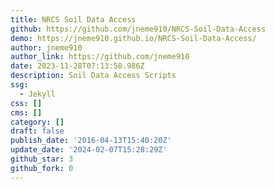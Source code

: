 ```yaml
---
title: NRCS Soil Data Access
github: https://github.com/jneme910/NRCS-Soil-Data-Access
demo: https://jneme910.github.io/NRCS-Soil-Data-Access/
author: jneme910
author_link: https://github.com/jneme910
date: 2023-11-28T07:13:58.986Z
description: Soil Data Access Scripts
ssg:
  - Jekyll
css: []
cms: []
category: []
draft: false
publish_date: '2016-04-13T15:40:20Z'
update_date: '2024-02-07T15:28:29Z'
github_star: 3
github_fork: 0
---
```

